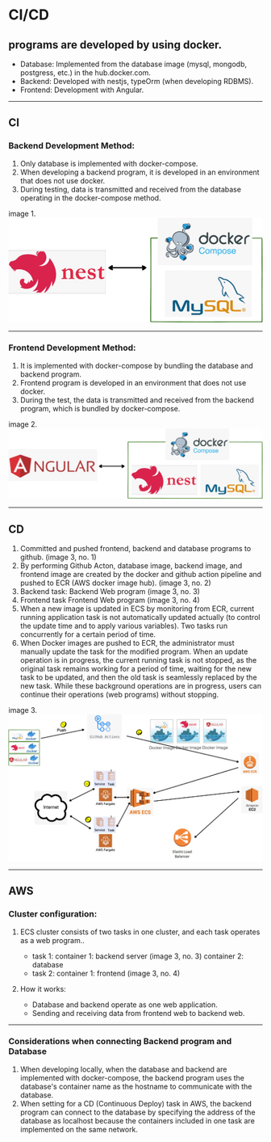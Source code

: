 # CI/CD
## programs are developed by using docker.
* Database: Implemented from the database image (mysql, mongodb, postgress, etc.) in the hub.docker.com.
* Backend: Developed with nestjs, typeOrm (when developing RDBMS).
* Frontend: Development with Angular. 

-----
## CI
### Backend Development Method:
1. Only database is implemented with docker-compose.
2. When developing a backend program, it is developed in an environment that does not use docker.
3. During testing, data is transmitted and received from the database operating in the docker-compose method.

image 1.
![](images/ci-cd1.png)

-----

### Frontend  Development Method:
1. It is implemented with docker-compose by bundling the database and backend program.
2. Frontend program is developed in an environment that does not use docker.
3. During the test, the data is transmitted and received from the backend program, which is bundled by docker-compose.

image 2.
![](images/ci-cd2.png)

----
## CD

1. Committed and pushed frontend, backend and database programs to github. (image 3, no. 1)
2. By performing Github Acton, database image, backend image, and frontend image are created by the docker and github action pipeline and pushed to ECR (AWS docker image hub). (image 3, no. 2) 
3. Backend task: Backend Web program (image 3, no. 3)
4. Frontend task Frontend Web program (image 3, no. 4)
5. When a new image is updated in ECS by monitoring from ECR, current running application task is not automatically updated actually (to control the update time and to apply various variables). Two tasks run concurrently for a certain period of time.
6. When Docker images are pushed to ECR, the administrator must manually update the task for the modified program. When an update operation is in progress, the current running task is not stopped, as the original task remains working for a period of time, waiting for the new task to be updated, and then the old task is seamlessly replaced by the new task. While these background operations are in progress, users can continue their operations (web programs) without stopping.

image 3.
![](images/ci-cd3.png)


-----
## AWS 
### Cluster configuration: 
1. ECS cluster consists of two tasks in one cluster, and each task operates as a web program.. 
   * task 1:  container 1: backend server (image 3, no. 3)
              container 2: database
   * task 2:  container 1: frontend (image 3, no. 4)


2. How it works: 
   * Database and backend operate as one web application.
   * Sending and receiving data from frontend web to backend web.

-----
### Considerations when connecting Backend program and Database
1. When developing locally, when the database and backend are implemented with docker-compose, the backend program uses the database's container name as the hostname to communicate with the database.
2. When setting for a CD (Continuous Deploy) task in AWS, the backend program can connect to the database by specifying the address of the database as localhost because the containers included in one task are implemented on the same network.
